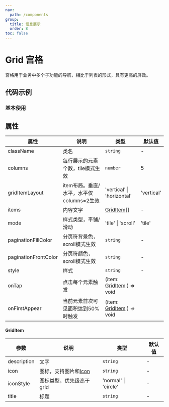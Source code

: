 ```yaml
---
nav:
  path: /components
group:
  title: 信息展示
  order: 8
toc: false
---
```

# Grid 宫格
宫格用于业务中多个子功能的导航，相比于列表的形式，具有更高的屏效。

## 代码示例
### 基本使用
<code src='pages/Grid/index'></code>



## 属性

| 属性 | 说明 | 类型 | 默认值 |
| -----|-----|-----|-----|
| className | 类名| `string` | - |
| columns | 每行展示的元素个数，tile模式生效 | `number` | 5 | 
| gridItemLayout | item布局。垂直/水平，水平仅columns=2生效 | 'vertical' \| 'horizontal' | 'vertical' | 
| items | 内容文字 | [GridItem](#griditem)[] | - | 
| mode | 样式类型，平铺/滑动  | 'tile' \| 'scroll' | 'tile' | 
| paginationFillColor | 分页符背景色，scroll模式生效 | `string` | - | 
| paginationFrontColor | 分页符颜色，scroll模式生效 | `string` | - | 
| style | 样式 | `string` | - |
| onTap | 点击每个元素触发 | (item: [GridItem](#griditem) ) => void |
| onFirstAppear | 当前元素首次可见面积达到50%时触发 | (item: [GridItem](#griditem) ) => void |


#### GridItem
| 参数 | 说明 | 类型 | 默认值 |
| -----|-----|-----|-----|
| description | 文字 | `string` | - |
| icon | 图标，支持图片和[Icon](./Icon)| `string` | - |
| iconStyle | 图标类型，优先级高于grid | 'normal' \| 'circle' | - |
| title | 标题 | `string` | - |
